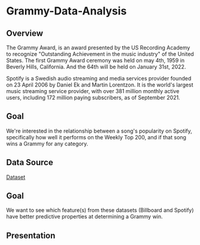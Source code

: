 # Grammy-Data-Analysis

## Overview

The Grammy Award, is an award presented by the US Recording Academy to recognize "Outstanding Achievement in the music industry" of the United States. The first Grammy Award ceremony was held on may 4th, 1959 in Beverly Hills, California. And the 64th will be held on January 31st, 2022.

Spotify is a Swedish audio streaming and media services provider founded on 23 April 2006 by Daniel Ek and Martin Lorentzon. It is the world's largest music streaming service provider, with over 381 million monthly active users, including 172 million paying subscribers, as of September 2021. 

## Goal
We're interested in the relationship between a song's popularity on Spotify, specifically how well it performs on the Weekly Top 200, and if that song wins a Grammy for any category.

## Data Source
[Dataset](https://www.kaggle.com/danield2255/data-on-songs-from-billboard-19992019)

## Goal
We want to see which feature(s) from these datasets (Billboard and Spotify) have better predictive properties at determining a Grammy win.

## Presentation
